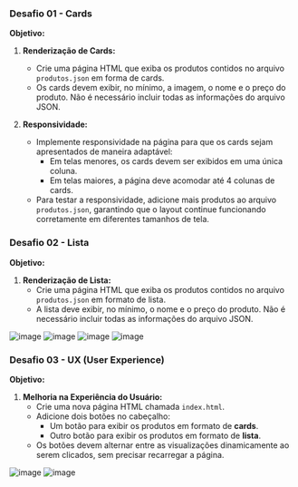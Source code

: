 ### Desafio 01 - Cards

**Objetivo:**

1. **Renderização de Cards:**
   - Crie uma página HTML que exiba os produtos contidos no arquivo `produtos.json` em forma de cards.
   - Os cards devem exibir, no mínimo, a imagem, o nome e o preço do produto. Não é necessário incluir todas as informações do arquivo JSON.

2. **Responsividade:**
   - Implemente responsividade na página para que os cards sejam apresentados de maneira adaptável:
     - Em telas menores, os cards devem ser exibidos em uma única coluna.
     - Em telas maiores, a página deve acomodar até 4 colunas de cards.
   - Para testar a responsividade, adicione mais produtos ao arquivo `produtos.json`, garantindo que o layout continue funcionando corretamente em diferentes tamanhos de tela.
  
### Desafio 02 - Lista

**Objetivo:**

1. **Renderização de Lista:**
   - Crie uma página HTML que exiba os produtos contidos no arquivo `produtos.json` em formato de lista.
   - A lista deve exibir, no mínimo, o nome e o preço do produto. Não é necessário incluir todas as informações do arquivo JSON.

![image](https://github.com/user-attachments/assets/b1cdb478-6289-48c7-b91d-a09cd615251a)
![image](https://github.com/user-attachments/assets/f9cac20c-a736-4834-8fda-653435952d7a)
![image](https://github.com/user-attachments/assets/f0e55c9f-5bcd-40b1-b2ae-e4d07322b3b2)
![image](https://github.com/user-attachments/assets/416a92c8-7a2b-456d-8579-8d43be71ed3b)

### Desafio 03 - UX (User Experience)

**Objetivo:**

1. **Melhoria na Experiência do Usuário:**
   - Crie uma nova página HTML chamada `index.html`.
   - Adicione dois botões no cabeçalho:
     - Um botão para exibir os produtos em formato de **cards**.
     - Outro botão para exibir os produtos em formato de **lista**.
   - Os botões devem alternar entre as visualizações dinamicamente ao serem clicados, sem precisar recarregar a página.

![image](https://github.com/user-attachments/assets/f81ed9af-1a77-45b3-9d84-6f10457aebc6)
![image](https://github.com/user-attachments/assets/b330aa4e-0f1d-41b6-a729-96e78cd7d2dd)
